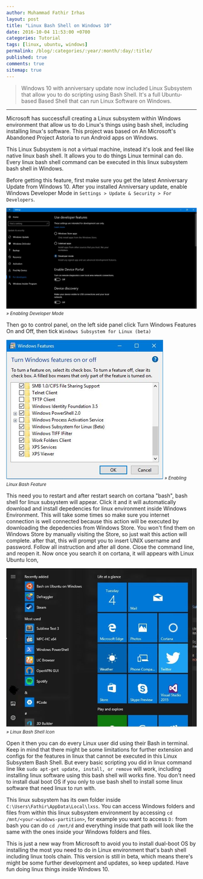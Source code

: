 ```yaml
---
author: Muhammad Fathir Irhas
layout: post
title: "Linux Bash Shell on Windows 10"
date: 2016-10-04 11:53:00 +0700
categories: Tutorial
tags: [linux, ubuntu, windows]
permalink: /blog/:categories/:year/:month/:day/:title/
published: true
comments: true
sitemap: true
---
```


>Windows 10 with anniversary update now included Linux Subsystem that allow you to do scripting using Bash Shell. It's a full Ubuntu-based Based Shell that can run Linux Software on Windows.  

_____

Microsoft has successfull creating a Linux subsystem within Windows environment that allow us to do Linux's things using bash shell, including installing linux's software. This project was based on An Microsoft's Abandoned Project Astoria to run Android apps on Windows.

This Linux Subsystem is not a virtual machine, instead it's look and feel like native linux bash shell. It allows you to do things Linux terminal can do. Every linux bash shell command can be executed in this linux subsystem bash shell in Windows. 

Before getting this feature, first make sure you get the latest Anniversary Update from Windows 10. After you installed Anniversary update, enable Windows Developer Mode in `Settings > Update & Security > For Developers`.


<a href="/assets/contents/developermode.JPG" alt="Enabling Developer Mode">![Enabling Developer Mode](/assets/contents/developermode.JPG)</a>
<small><i>&raquo; Enabling Developer Mode</i></small>



Then go to control panel, on the left side panel click Turn Windows Features On and Off, then tick `Windows Subsystem for Linux (beta)`

<a href="/assets/contents/enablelinuxbash.JPG">![enabling Linux Subsystem](/assets/contents/enablelinuxbash.JPG)</a>
<small><i>&raquo; Enabling Linux Bash Feature</i></small>

This need you to restart and after restart search on cortana "bash", bash shell for linux subsystem will appear. Click it and it will automatically download and install depedencies for linux environment inside Windows Environment. This will take some times so make sure you internet connection is well connected because this action will be executed by downloading the depedencies from Windows Store. You won't find them on Windows Store by manually visiting the Store, so just wait this action will complete. after that, this will prompt you to insert UNIX username and password. Follow all instruction and after all done. Close the command line, and reopen it. Now once you search it on cortana, it will appears with Linux Ubuntu Icon,

<a href="/assets/contents/bashshellicon.JPG">![Linux Icon](/assets/contents/bashshellicon.JPG)</a>
<small><i>&raquo; Linux Bash Shell Icon</i></small>

Open it then you can do every Linux user did using their Bash in terminal. Keep in mind that there might be some limitations for further extension and configs for the features in linux that cannot be executed in this Linux Subsystem Bash Shell. But every basic scripting you did in linux command line like `sudo apt-get update, install, or remove` will work, including installing linux software using this bash shell will works fine. You don't need to install dual boot OS if you only to use bash shell to install some linux software that need linux to run with. 

This linux subsystem has its own folder inside `C:\Users\Fathir\AppData\Local\lxss`. You can access Windows folders and files from within this linux subsystem environment by accessing `cd /mnt/<your-windows-partition>`, for example you want to access `D:` from bash you can do `cd /mnt/d` and everything inside that path will look like the same with the ones inside your Windows folders and files. 

This is just a new way from Microsoft to avoid you to install dual-boot OS by installing the most you need to do in Linux environment that's bash shell including linux tools chain. This version is still in beta, which means there's might be some further development and updates, so keep updated. Have fun doing linux things inside Windows 10.